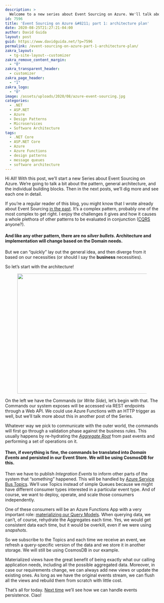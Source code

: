 ```yaml
---
description: >
  Welcome to a new series about Event Sourcing on Azure. We'll talk about the pattern, general architecture and the individual building blocks.
id: 7596
title: 'Event Sourcing on Azure &#8211; part 1: architecture plan'
date: 2020-08-25T21:27:21-04:00
author: David Guida
layout: post
guid: https://www.davidguida.net/?p=7596
permalink: /event-sourcing-on-azure-part-1-architecture-plan/
zakra_layout:
  - tg-site-layout--customizer
zakra_remove_content_margin:
  - "0"
zakra_transparent_header:
  - customizer
zakra_page_header:
  - "1"
zakra_logo:
  - "0"
image: /assets/uploads/2020/08/azure-event-sourcing.jpg
categories:
  - .NET
  - ASP.NET
  - Azure
  - Design Patterns
  - Microservices
  - Software Architecture
tags:
  - .NET Core
  - ASP.NET Core
  - Azure
  - Azure Functions
  - design patterns
  - message queues
  - software architecture
---
```

Hi All! With this post, we&#8217;ll start a new Series about Event Sourcing on Azure. We&#8217;re going to talk a bit about the pattern, general architecture, and the individual building blocks. Then in the next posts, we&#8217;ll dig more and see each one in detail.

If you&#8217;re a regular reader of this blog, you might know that I wrote already about Event Sourcing <a href="https://www.davidguida.net/event-sourcing-in-net-core-part-1-a-gentle-introduction/" target="_blank" rel="noreferrer noopener">in the past</a>. It&#8217;s a complex pattern, probably one of the most complex to get right. I enjoy the challenges it gives and how it causes a whole plethora of other patterns to be evaluated in conjunction (<a href="https://www.davidguida.net/lets-do-some-ddd-with-entity-framework-core-3-part-3-better-value-objects/" target="_blank" rel="noreferrer noopener">CQRS</a> anyone?). 

#### And like any other pattern, there are no _silver bullets_. Architecture and implementation will change based on the Domain needs. 

But we can &#8220;quickly&#8221; lay out the general idea, and then diverge from it based on our necessities (or should I say the **business** necessities).

So let&#8217;s start with the architecture!

<div class="wp-block-image">
  <figure class="aligncenter size-large"><a href="/assets/uploads/2020/08/image-3.png?ssl=1" target="_blank" rel="noopener noreferrer"><img loading="lazy" width="788" height="392" src="/assets/uploads/2020/08/image-3.png?resize=788%2C392&#038;ssl=1" alt="" class="wp-image-7603" srcset="/assets/uploads/2020/08/image-3.png?w=968&ssl=1 968w, /assets/uploads/2020/08/image-3.png?resize=300%2C149&ssl=1 300w, /assets/uploads/2020/08/image-3.png?resize=768%2C382&ssl=1 768w" sizes="(max-width: 788px) 100vw, 788px" data-recalc-dims="1" /></a></figure>
</div>

On the left we have the Commands (or _Write Side_), let&#8217;s begin with that. The Commands our system exposes will be accessed via REST endpoints through a Web API. We could use Azure Functions with an HTTP trigger as well, but we&#8217;ll talk more about this in another post of the Series.

Whatever way we pick to communicate with the outer world, the commands will first go through a validation phase against the business rules. This usually happens by re-hydrating the <a href="https://docs.microsoft.com/en-us/archive/msdn-magazine/2011/november/the-cutting-edge-design-of-a-domain-model?WT.mc_id=DOP-MVP-5003878#customer-as-an-aggregate-root-class" target="_blank" rel="noreferrer noopener"><em>Aggregate</em> <em>Root</em></a> from past events and performing a set of operations on it. 

#### Then, if everything is fine, the commands be translated into _Domain Events_ and persisted in our Event Store. We will be using CosmosDB for this.

Then we have to publish _Integration Events_ to inform other parts of the system that &#8220;something&#8221; happened. This will be handled by <a href="https://docs.microsoft.com/en-us/azure/service-bus-messaging/service-bus-messaging-overview?WT.mc_id=DOP-MVP-5003878#topics" target="_blank" rel="noreferrer noopener">Azure Service Bus Topics</a>. We&#8217;ll use Topics instead of simple Queues because we might have different consumer types interested in a particular event type. And of course, we want to deploy, operate, and scale those consumers independently.

One of these consumers will be an Azure Functions App with a very important role: <a rel="noreferrer noopener" href="https://docs.microsoft.com/en-us/azure/architecture/patterns/materialized-view?WT.mc_id=DOP-MVP-5003878" target="_blank">materializing our Query Models</a>. When querying data, we can&#8217;t, of course, rehydrate the Aggregates each time. Yes, we would get consistent data each time, but it would be overkill, even if we were using _snapshots_.

So we subscribe to the Topics and each time we receive an event, we refresh a query-specific version of the data and we store it in another storage. We will still be using CosmosDB in our example.

Materialized views have the great benefit of being exactly what our calling application needs, including all the possible aggregated data. Moreover, in case our requirements change, we can always add new views or update the existing ones. As long as we have the original events stream, we can flush all the views and rebuild them from scratch with little cost.

That&#8217;s all for today. <a href="https://www.davidguida.net/event-sourcing-on-azure-part-2-events-persistence/" target="_blank" rel="noreferrer noopener">Next time</a> we&#8217;ll see how we can handle events persistence. Ciao!

<div class="post-details-footer-widgets">
</div>